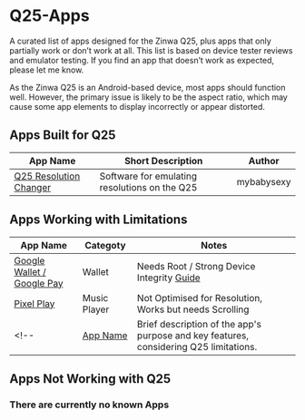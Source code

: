 # Q25-Apps
A curated list of apps designed for the Zinwa Q25, plus apps that only partially work or don’t work at all.
This list is based on device tester reviews and emulator testing.
If you find an app that doesn’t work as expected, please let me know.

As the Zinwa Q25 is an Android-based device, most apps should function well. 
However, the primary issue is likely to be the aspect ratio, which may cause some app elements to display incorrectly or appear distorted.

## Apps Built for Q25


| App Name | Short Description | Author |
|----------|-------------------|-------|
| [Q25 Resolution Changer](https://github.com/mybabysexy/q25-res-changer) | Software for emulating resolutions on the Q25 | mybabysexy |

<!--
## Apps specifically tested to work with Q25

| App Name | Cetegory | Notes |
|----------|-------------------|-------|
| [Apple Music](https://play.google.com/store/apps/details/Apple_Music?id=com.apple.android.music&hl=gsw) | Music Provider |  |
| [Youtube Music](https://play.google.com/store/apps/details?id=com.google.android.apps.youtube.music&hl=gsw) | Music Provider |  |
| [ChatGPT](https://play.google.com/store/apps/details?id=com.openai.chatgpt&utm_source=emea_Med) | AI |  |
| [Reddit]((https://play.google.com/store/apps/details?id=com.reddit.frontpage&utm_source=emea_Med)) |  |  |
| [Instagram](https://play.google.com/store/apps/details?id=com.instagram.android&hl=en) | Social Media |  |
| [Naver Whale Browser](https://play.google.com/store/apps/details?id=com.naver.whale&hl=en) | Browser | Trackpad Support |

| [App Name](https://example.com/app3) | Brief description of the app's purpose and functionality on Q25. | Notes on general compatibility or usage with Q25. |
-->
## Apps Working with Limitations

| App Name | Categoty | Notes |
|----------|-------------------|-------|
| [Google Wallet / Google Pay](https://play.google.com/store/apps/details?id=com.google.android.apps.walletnfcrel&hl=en) | Wallet | Needs Root / Strong Device Integrity [Guide](https://xdaforums.com/t/guide-how-to-pass-strong-integrity-on-android-step-by-step-guide.4729435/) |
| [Pixel Play](https://github.com/theovilardo/PixelPlay) | Music Player | Not Optimised for Resolution, Works but needs Scrolling |
<!--| [App Name](https://example.com/app2) | Brief description of the app's purpose and key features, considering Q25 limitations. | Notes on specific limitations or workarounds for Q25 compatibility. | -->
## Apps Not Working with Q25
### There are currently no known Apps
<!--
| App Name | Category | Notes |
|----------|-------------------|-------|
| [App Name](https://example.com/app1) | Brief description of the app's purpose and why it fails on Q25. | Notes on specific compatibility issues or reasons for failure. |-->
